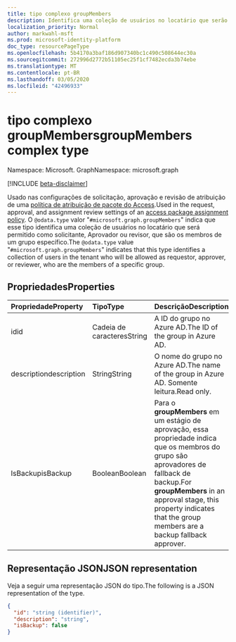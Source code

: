 ```yaml
---
title: tipo complexo groupMembers
description: Identifica uma coleção de usuários no locatário que serão permitidos como solicitante, Aprovador ou revisor.
localization_priority: Normal
author: markwahl-msft
ms.prod: microsoft-identity-platform
doc_type: resourcePageType
ms.openlocfilehash: 5b4170a3baf186d907340bc1c490c508644ec30a
ms.sourcegitcommit: 272996d2772b51105ec25f1cf7482ecda3b74ebe
ms.translationtype: MT
ms.contentlocale: pt-BR
ms.lasthandoff: 03/05/2020
ms.locfileid: "42496933"
---
```

# <a name="groupmembers-complex-type"></a><span data-ttu-id="80a2d-103">tipo complexo groupMembers</span><span class="sxs-lookup"><span data-stu-id="80a2d-103">groupMembers complex type</span></span>

<span data-ttu-id="80a2d-104">Namespace: Microsoft. Graph</span><span class="sxs-lookup"><span data-stu-id="80a2d-104">Namespace: microsoft.graph</span></span>

[!INCLUDE [beta-disclaimer](../../includes/beta-disclaimer.md)]

<span data-ttu-id="80a2d-105">Usado nas configurações de solicitação, aprovação e revisão de atribuição de uma [política de atribuição de pacote do Access](accesspackageassignmentpolicy.md).</span><span class="sxs-lookup"><span data-stu-id="80a2d-105">Used in the request, approval, and assignment review settings of an [access package assignment policy](accesspackageassignmentpolicy.md).</span></span> <span data-ttu-id="80a2d-106">O `@odata.type` valor "`#microsoft.graph.groupMembers`" indica que esse tipo identifica uma coleção de usuários no locatário que será permitido como solicitante, Aprovador ou revisor, que são os membros de um grupo específico.</span><span class="sxs-lookup"><span data-stu-id="80a2d-106">The `@odata.type` value "`#microsoft.graph.groupMembers`" indicates that this type identifies a collection of users in the tenant who will be allowed as requestor, approver, or reviewer, who are the members of a specific group.</span></span>

## <a name="properties"></a><span data-ttu-id="80a2d-107">Propriedades</span><span class="sxs-lookup"><span data-stu-id="80a2d-107">Properties</span></span>

| <span data-ttu-id="80a2d-108">Propriedade</span><span class="sxs-lookup"><span data-stu-id="80a2d-108">Property</span></span>                     | <span data-ttu-id="80a2d-109">Tipo</span><span class="sxs-lookup"><span data-stu-id="80a2d-109">Type</span></span>                      | <span data-ttu-id="80a2d-110">Descrição</span><span class="sxs-lookup"><span data-stu-id="80a2d-110">Description</span></span> |
| :--------------------------- | :------------------------ | :---------- |
| <span data-ttu-id="80a2d-111">id</span><span class="sxs-lookup"><span data-stu-id="80a2d-111">id</span></span> |<span data-ttu-id="80a2d-112">Cadeia de caracteres</span><span class="sxs-lookup"><span data-stu-id="80a2d-112">String</span></span> | <span data-ttu-id="80a2d-113">A ID do grupo no Azure AD.</span><span class="sxs-lookup"><span data-stu-id="80a2d-113">The ID of the group in Azure AD.</span></span> |
| <span data-ttu-id="80a2d-114">description</span><span class="sxs-lookup"><span data-stu-id="80a2d-114">description</span></span> |<span data-ttu-id="80a2d-115">String</span><span class="sxs-lookup"><span data-stu-id="80a2d-115">String</span></span> | <span data-ttu-id="80a2d-116">O nome do grupo no Azure AD.</span><span class="sxs-lookup"><span data-stu-id="80a2d-116">The name of the group in Azure AD.</span></span> <span data-ttu-id="80a2d-117">Somente leitura.</span><span class="sxs-lookup"><span data-stu-id="80a2d-117">Read only.</span></span> |
| <span data-ttu-id="80a2d-118">IsBackup</span><span class="sxs-lookup"><span data-stu-id="80a2d-118">isBackup</span></span> | <span data-ttu-id="80a2d-119">Boolean</span><span class="sxs-lookup"><span data-stu-id="80a2d-119">Boolean</span></span> | <span data-ttu-id="80a2d-120">Para o **groupMembers** em um estágio de aprovação, essa propriedade indica que os membros do grupo são aprovadores de fallback de backup.</span><span class="sxs-lookup"><span data-stu-id="80a2d-120">For **groupMembers** in an approval stage, this property indicates that the group members are a backup fallback approver.</span></span> |

## <a name="json-representation"></a><span data-ttu-id="80a2d-121">Representação JSON</span><span class="sxs-lookup"><span data-stu-id="80a2d-121">JSON representation</span></span>


<span data-ttu-id="80a2d-122">Veja a seguir uma representação JSON do tipo.</span><span class="sxs-lookup"><span data-stu-id="80a2d-122">The following is a JSON representation of the type.</span></span>

<!-- {
  "blockType": "resource",
  "optionalProperties": [

  ],
  "@odata.type": "microsoft.graph.groupMembers",
  "baseType": "microsoft.graph.userSet"
}-->

```json
{
  "id": "string (identifier)",
  "description": "string",
  "isBackup": false
}
```



<!-- uuid: 16cd6b66-4b1a-43a1-adaf-3a886856ed98
2019-02-04 14:57:30 UTC -->
<!-- {
  "type": "#page.annotation",
  "description": "groupMembers complex type",
  "keywords": "",
  "section": "documentation",
  "tocPath": ""
}-->
